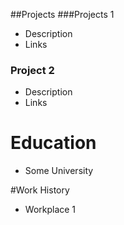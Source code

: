 ##Projects
###Projects 1
 - Description
 - Links

### Project 2
 - Description
 - Links

# Education
 - Some University

#Work History
 - Workplace 1 
